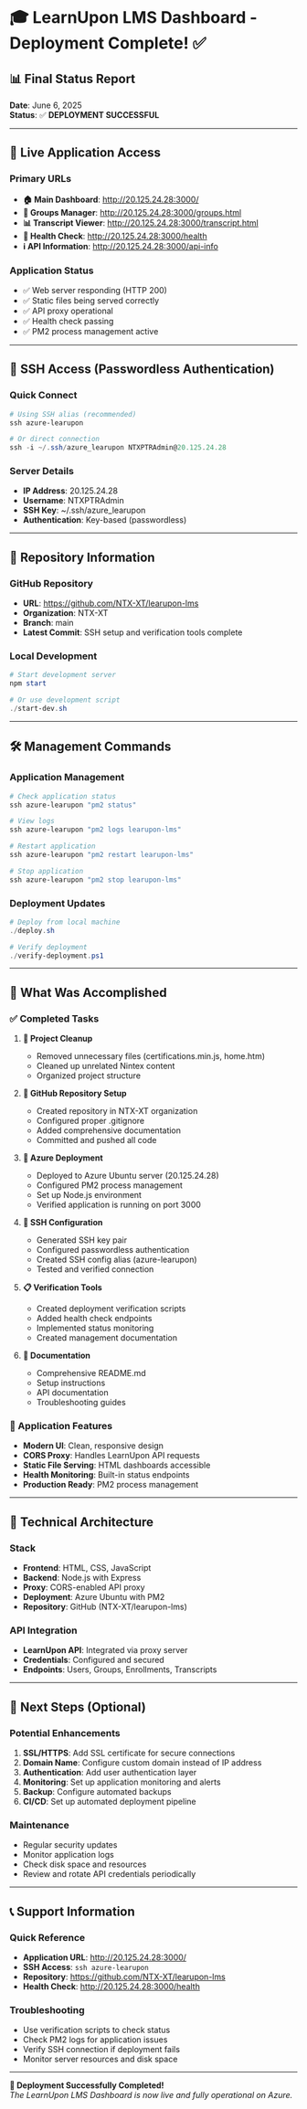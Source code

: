 # 🎓 LearnUpon LMS Dashboard - Deployment Complete! ✅

## 📊 Final Status Report
**Date**: June 6, 2025  
**Status**: ✅ **DEPLOYMENT SUCCESSFUL**

---

## 🚀 Live Application Access

### Primary URLs
- **🏠 Main Dashboard**: http://20.125.24.28:3000/
- **👥 Groups Manager**: http://20.125.24.28:3000/groups.html  
- **📊 Transcript Viewer**: http://20.125.24.28:3000/transcript.html
- **💚 Health Check**: http://20.125.24.28:3000/health
- **ℹ️ API Information**: http://20.125.24.28:3000/api-info

### Application Status
- ✅ Web server responding (HTTP 200)
- ✅ Static files being served correctly
- ✅ API proxy operational
- ✅ Health check passing
- ✅ PM2 process management active

---

## 🔐 SSH Access (Passwordless Authentication)

### Quick Connect
```powershell
# Using SSH alias (recommended)
ssh azure-learupon

# Or direct connection
ssh -i ~/.ssh/azure_learupon NTXPTRAdmin@20.125.24.28
```

### Server Details
- **IP Address**: 20.125.24.28
- **Username**: NTXPTRAdmin
- **SSH Key**: ~/.ssh/azure_learupon
- **Authentication**: Key-based (passwordless)

---

## 📁 Repository Information

### GitHub Repository
- **URL**: https://github.com/NTX-XT/learupon-lms
- **Organization**: NTX-XT
- **Branch**: main
- **Latest Commit**: SSH setup and verification tools complete

### Local Development
```powershell
# Start development server
npm start

# Or use development script
./start-dev.sh
```

---

## 🛠️ Management Commands

### Application Management
```powershell
# Check application status
ssh azure-learupon "pm2 status"

# View logs
ssh azure-learupon "pm2 logs learupon-lms"

# Restart application
ssh azure-learupon "pm2 restart learupon-lms"

# Stop application
ssh azure-learupon "pm2 stop learupon-lms"
```

### Deployment Updates
```powershell
# Deploy from local machine
./deploy.sh

# Verify deployment
./verify-deployment.ps1
```

---

## 🎯 What Was Accomplished

### ✅ Completed Tasks

1. **🧹 Project Cleanup**
   - Removed unnecessary files (certifications.min.js, home.htm)
   - Cleaned up unrelated Nintex content
   - Organized project structure

2. **📝 GitHub Repository Setup**
   - Created repository in NTX-XT organization
   - Configured proper .gitignore
   - Added comprehensive documentation
   - Committed and pushed all code

3. **🚀 Azure Deployment**
   - Deployed to Azure Ubuntu server (20.125.24.28)
   - Configured PM2 process management
   - Set up Node.js environment
   - Verified application is running on port 3000

4. **🔐 SSH Configuration**
   - Generated SSH key pair
   - Configured passwordless authentication
   - Created SSH config alias (azure-learupon)
   - Tested and verified connection

5. **📋 Verification Tools**
   - Created deployment verification scripts
   - Added health check endpoints
   - Implemented status monitoring
   - Created management documentation

6. **📖 Documentation**
   - Comprehensive README.md
   - Setup instructions
   - API documentation
   - Troubleshooting guides

### 🎨 Application Features

- **Modern UI**: Clean, responsive design
- **CORS Proxy**: Handles LearnUpon API requests
- **Static File Serving**: HTML dashboards accessible
- **Health Monitoring**: Built-in status endpoints
- **Production Ready**: PM2 process management

---

## 🔧 Technical Architecture

### Stack
- **Frontend**: HTML, CSS, JavaScript
- **Backend**: Node.js with Express
- **Proxy**: CORS-enabled API proxy
- **Deployment**: Azure Ubuntu with PM2
- **Repository**: GitHub (NTX-XT/learupon-lms)

### API Integration
- **LearnUpon API**: Integrated via proxy server
- **Credentials**: Configured and secured
- **Endpoints**: Users, Groups, Enrollments, Transcripts

---

## 🎉 Next Steps (Optional)

### Potential Enhancements
1. **SSL/HTTPS**: Add SSL certificate for secure connections
2. **Domain Name**: Configure custom domain instead of IP address
3. **Authentication**: Add user authentication layer
4. **Monitoring**: Set up application monitoring and alerts
5. **Backup**: Configure automated backups
6. **CI/CD**: Set up automated deployment pipeline

### Maintenance
- Regular security updates
- Monitor application logs
- Check disk space and resources
- Review and rotate API credentials periodically

---

## 📞 Support Information

### Quick Reference
- **Application URL**: http://20.125.24.28:3000/
- **SSH Access**: `ssh azure-learupon`
- **Repository**: https://github.com/NTX-XT/learupon-lms
- **Health Check**: http://20.125.24.28:3000/health

### Troubleshooting
- Use verification scripts to check status
- Check PM2 logs for application issues
- Verify SSH connection if deployment fails
- Monitor server resources and disk space

---

**🎊 Deployment Successfully Completed!**  
*The LearnUpon LMS Dashboard is now live and fully operational on Azure.*
